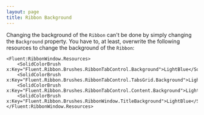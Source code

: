 ```yaml
---
layout: page
title: Ribbon Background
---
```


Changing the background of the `Ribbon` can't be done by simply changing the `Background` property.
You have to, at least, overwrite the following resources to change the background of the `Ribbon`:

```xaml
<Fluent:RibbonWindow.Resources>
    <SolidColorBrush x:Key="Fluent.Ribbon.Brushes.RibbonTabControl.Background">LightBlue</SolidColorBrush>
    <SolidColorBrush x:Key="Fluent.Ribbon.Brushes.RibbonTabControl.TabsGrid.Background">LightBlue</SolidColorBrush>
    <SolidColorBrush x:Key="Fluent.Ribbon.Brushes.RibbonTabControl.Content.Background">LightBlue</SolidColorBrush>
    <SolidColorBrush x:Key="Fluent.Ribbon.Brushes.RibbonWindow.TitleBackground">LightBlue</SolidColorBrush>
</Fluent:RibbonWindow.Resources>
```